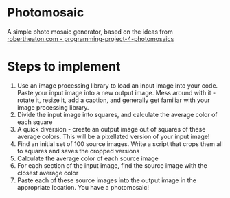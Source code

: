 # Photomosaic

A simple photo mosaic generator, based on the ideas from [robertheaton.com - programming-project-4-photomosaics](https://robertheaton.com/2018/11/03/programming-project-4-photomosaics/)

# Steps to implement

1. Use an image processing library to load an input image into your code. Paste your input image into a new output image. Mess around with it - rotate it, resize it, add a caption, and generally get familiar with your image processing library. 
2. Divide the input image into squares, and calculate the average color of each square 
3. A quick diversion - create an output image out of squares of these average colors. This will be a pixellated version of your input image! 
4. Find an initial set of 100 source images. Write a script that crops them all to squares and saves the cropped versions 
5. Calculate the average color of each source image
6. For each section of the input image, find the source image with the closest average color
7. Paste each of these source images into the output image in the appropriate location. You have a photomosaic!
